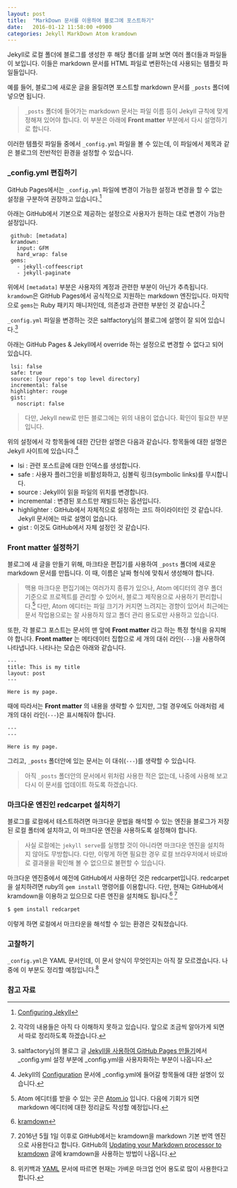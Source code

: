 ```yaml
---
layout: post
title:  "MarkDown 문서를 이용하여 블로그에 포스트하기"
date:   2016-01-12 11:58:00 +0900
categories: Jekyll MarkDown Atom kramdown
---
```


Jekyll로 로컬 폴더에 블로그를 생성한 후 해당 폴더를 살펴 보면 여러 폴더들과 파일들이 보입니다. 이들은 markdown 문서를 HTML 파일로 변환하는데 사용되는 템플릿 파일들입니다.

예를 들어, 블로그에 새로운 글을 올릴려면 포스트할 markdown 문서를 `_posts` 폴더에 넣으면 됩니다.

> `_posts` 폴더에 들어가는 markdown 문서는 파일 이름 등이 Jekyll 규칙에 맞게 정해져 있어야 합니다. 이 부분은 아래에 **Front matter** 부분에서 다시 설명하기로 합니다.

이러한 템플릿 파일들 중에서 `_config.yml` 파일을 볼 수 있는데, 이 파일에서 제목과 같은 블로그의 전반적인 환경을 설정할 수 있습니다.

### \_config.yml 편집하기

GitHub Pages에서는 `_config.yml` 파일에 변경이 가능한 설정과 변경을 할 수 없는 설정을 구분하여 권장하고 있습니다.[^Configuring_GitHub]

아래는 GitHub에서 기본으로 제공하는 설정으로 사용자가 원하는 대로 변경이 가능한 설정입니다.

```
 github: [metadata]
 kramdown:
   input: GFM
   hard_wrap: false
 gems:
   - jekyll-coffeescript
   - jekyll-paginate
```

위에서 `[metadata]` 부분은 사용자의 계정과 관련한 부분이 아닌가 추측됩니다. `kramdown`은 GitHub Pages에서 공식적으로 지원하는 markdown 엔진입니다. 마지막으로 `gems`는 Ruby 패키지 매니저인데, 의존성과 관련한 부분인 것 같습니다.[^Configuring_Question]

`_config.yml` 파일을 변경하는 것은 saltfactory님의 블로그에 설명이 잘 되어 있습니다.[^saltfactory]

아래는 GitHub Pages & Jekyll에서 override 하는 설정으로 변경할 수 없다고 되어 있습니다.

```
 lsi: false
 safe: true
 source: [your repo's top level directory]
 incremental: false
 highlighter: rouge
 gist:
   noscript: false
```

> 다만, Jekyll new로 만든 블로그에는 위의 내용이 없습니다. 확인이 필요한 부분입니다.

위의 설정에서 각 항목들에 대한 간단한 설명은 다음과 같습니다. 항목들에 대한 설명은 Jekyll 사이트에 있습니다.[^Configuration_Jekyll]

* lsi : 관련 포스트글에 대한 인덱스를 생성합니다.
* safe : 사용자 플러그인을 비활성화하고, 심볼릭 링크(symbolic links)를 무시합니다.
* source : Jekyll이 읽을 파일의 위치를 변경합니다.
* incremental : 변경된 포스트만 재빌드하는 옵션입니다.
* highlighter : GitHub에서 자체적으로 설정하는 코드 하이라이터인 것 같습니다. Jekyll 문서에는 따로 설명이 없습니다.
* gist : 이것도 GitHub에서 자체 설정인 것 같습니다.

### Front matter 설정하기

블로그에 새 글을 만들기 위해, 마크타운 편집기를 사용하여 `_posts` 폴더에 새로운 markdown 문서를 만듭니다. 이 때, 이름은 날짜 형식에 맞춰서 생성해야 합니다.

> 맥용 마크다운 편집기에는 여러가지 종류가 있으나, Atom 에디터의 경우 폴더 기준으로 프로젝트를 관리할 수 있어서, 블로그 제작용으로 사용하기 편리합니다.[^Atom] 다만, Atom 에디터는 파일 크기가 커지면 느려지는 경향이 있어서 최근에는 문서 작업용으로는 잘 사용하지 않고 폴더 관리 용도로만 사용하고 있습니다.

또한, 각 블로그 포스트는 문서의 맨 앞에 **Front matter** 라고 하는 특정 형식을 유지해야 합니다. **Front matter** 는 메타데이터 집합으로 세 개의 대쉬 라인(`---`)을 사용하여 나타냅니다. 나타나는 모습은 아래와 같습니다.

```
---
title: This is my title
layout: post
---

Here is my page.
```

때에 따라서는 **Front matter** 의 내용을 생략할 수 있지만, 그럴 경우에도 아래처럼 세 개의 대쉬 라인(`---`)은 표시해줘야 합니다.

```
---
---

Here is my page.
```

그리고, `_posts` 폴더안에 있는 문서는 이 대쉬(`---`)를 생략할 수 있습니다.

> 아직 `_posts` 폴더안의 문서에서 위처럼 사용한 적은 없는데, 나중에 사용해 보고 다시 이 문서를 업데이트 하도록 하겠습니다.

### 마크다운 엔진인 redcarpet 설치하기

블로그를 로컬에서 테스트하려면 마크다운 문법을 해석할 수 있는 엔진을 블로그가 저장된 로컬 폴터에 설치하고, 이 마크다운 엔진을 사용하도록 설정해야 합니다.

>사실 로컬에는 `jekyll serve`를 실행할 것이 아니라면 마크다운 엔진을 설치하지 않아도 무방합니다. 다만, 이렇게 하면 필요한 경우 로컬 브라우저에서 바로바로 결과물을 확인해 볼 수 없으므로 불편할 수 있습니다.

마크다운 엔진중에서 예전에 GitHub에서 사용하던 것은 redcarpet입니다. redcarpet을 설치하려면 ruby의 `gem install` 명령어를 이용합니다. 다만, 현재는 GitHub에서 kramdown을 이용하고 있으므로 다른 엔진을 설치해도 됩니다.[^kramdown]  [^Updating_kramdown]

```sh
$ gem install redcarpet
```

이렇게 하면 로컬에서 마크타운을 해석할 수 있는 환경은 갖춰졌습니다.

### 고찰하기

`_config.yml`은 YAML 문서인데, 이 문서 양식이 무엇인지는 아직 잘 모르겠습니다. 나중에 이 부분도 정리할 예정입니다.[^YAML]

### 참고 자료

[^Configuring_GitHub]: [Configuring Jekyll](https://help.github.com/articles/configuring-jekyll/)

[^Configuring_Question]: 각각의 내용들은 아직 다 이해하지 못하고 있습니다. 앞으로 조금씩 알아가게 되면서 따로 정리하도록 하겠습니다.

[^Atom]: Atom 에디터를 받을 수 있는 곳은 [Atom.io](https://atom.io) 입니다. 다음에 기회가 되면 markdown 에디터에 대한 정리글도 작성할 예정입니다.

[^kramdown]: [kramdown](http://kramdown.gettalong.org)

[^saltfactory]: saltfactory님의 블로그 글 [Jekyll을 사용하여 GitHub Pages 만들기](http://blog.saltfactory.net/jekyll/upgrade-github-pages-dependency-versions.html)에서 _config.yml 설정 부분에 _config.yml을 사용자화하는 부분이 나옵니다.

[^Updating_kramdown]: 2016년 5월 1일 이후로 GitHub에서는 kramdown을 markdown 기본 번역 엔진으로 사용한다고 합니다. GitHub의 [Updating your Markdown processor to kramdown](https://help.github.com/articles/updating-your-markdown-processor-to-kramdown/) 글에 kramdown을 사용하는 방법이 나옵니다.

[^YAML]: 위키백과 [YAML](https://ko.wikipedia.org/wiki/YAML) 문서에 따르면 현재는 가벼운 마크업 언어 용도로 많이 사용한다고 합니다.

[^Configuration_Jekyll]: Jekyll의 [Configuration](https://jekyllrb.com/docs/configuration/) 문서에 _config.yml에 들어갈 항목들에 대한 설명이 있습니다.
